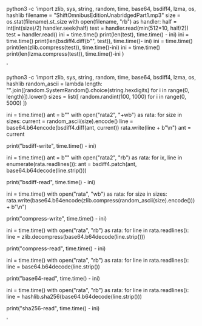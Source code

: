 python3 -c 'import zlib, sys, string, random, time, base64, bsdiff4, lzma, os, hashlib
filename = "ShiftOmnibusEditionUnabridgedPart1.mp3"
size = os.stat(filename).st_size
with open(filename, "rb") as handler:
    half = int(int(size)/2)
    handler.seek(half)
    test = handler.read(min(512*10, half/2))
    test = handler.read()
    ini = time.time()
    print(len(test), time.time() - ini)
    ini = time.time()
    print(len(bsdiff4.diff(b"", test)), time.time()- ini)
    ini = time.time()
    print(len(zlib.compress(test)), time.time()-ini)
    ini = time.time()
    print(len(lzma.compress(test)), time.time()-ini )
    

'


python3 -c 'import zlib, sys, string, random, time, base64, bsdiff4, lzma, os, hashlib
random_ascii = lambda length: "".join([random.SystemRandom().choice(string.hexdigits) for i in range(0, length)]).lower()
sizes = list([ random.randint(100, 1000) for i in range(0, 5000) ])

ini = time.time()
ant = b""
with open("rata2", "+wb") as rata:
 for size in sizes:
  current = random_ascii(size).encode()
  line = base64.b64encode(bsdiff4.diff(ant, current))
  rata.write(line + b"\n")
  ant = current

print("bsdiff-write", time.time() - ini)

ini = time.time()
ant = b""
with open("rata2", "rb") as rata:
    for ix, line in enumerate(rata.readlines()):
        ant = bsdiff4.patch(ant, base64.b64decode(line.strip()))

print("bsdiff-read", time.time() - ini)

ini = time.time()
with open("rata", "wb") as rata:
 for size in sizes:
  rata.write(base64.b64encode(zlib.compress(random_ascii(size).encode())) + b"\n")

print("compress-write", time.time() - ini)

ini = time.time()
with open("rata", "rb") as rata:
    for line in rata.readlines():
        line = zlib.decompress(base64.b64decode(line.strip()))

print("compress-read", time.time() - ini)

ini = time.time()
with open("rata", "rb") as rata:
    for line in rata.readlines():
        line = base64.b64decode(line.strip())

print("base64-read", time.time() - ini)


ini = time.time()
with open("rata", "rb") as rata:
    for line in rata.readlines():
        line = hashlib.sha256(base64.b64decode(line.strip()))

print("sha256-read", time.time() - ini)

'


